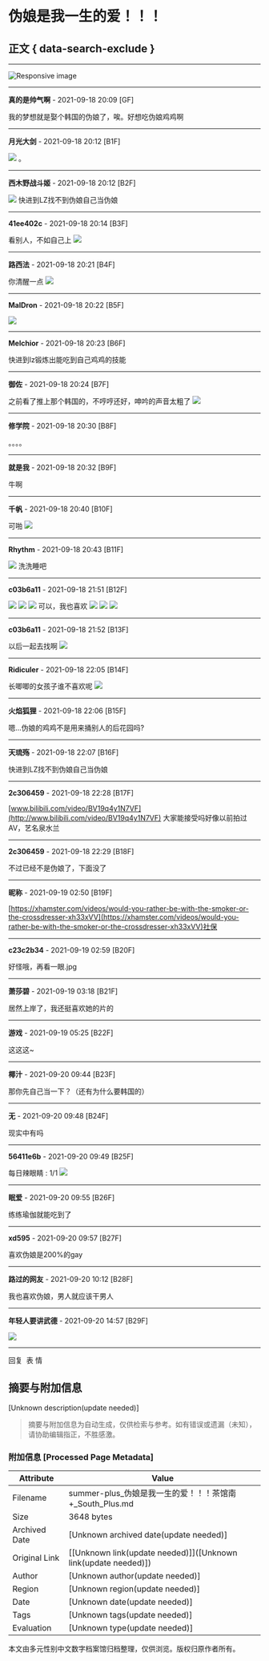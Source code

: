 # 伪娘是我一生的爱！！！

## 正文 { data-search-exclude }


---

![Responsive image](/images/mobileads021.jpg)

---

**真的是帅气啊** - 2021-09-18 20:09 \[GF\]

我的梦想就是娶个韩国的伪娘了，唉。好想吃伪娘鸡鸡啊

---

**月光大剑** - 2021-09-18 20:12 \[B1F\]

![](images/post/smile/smallface/face040.jpg) 。

---

**西木野战斗姬** - 2021-09-18 20:12 \[B2F\]

![](images/post/smile/smallface/face101.jpg) 快进到LZ找不到伪娘自己当伪娘

---

**41ee402c** - 2021-09-18 20:14 \[B3F\]

看别人，不如自己上 ![](images/post/smile/smallface/face111.jpg)

---

**路西法** - 2021-09-18 20:21 \[B4F\]

你清醒一点 ![](images/post/smile/smallface/face040.jpg)

---

**MalDron** - 2021-09-18 20:22 \[B5F\]

![](images/post/smile/smallface/face040.jpg)

---

**Melchior** - 2021-09-18 20:23 \[B6F\]

快进到lz锻炼出能吃到自己鸡鸡的技能

---

**御佐** - 2021-09-18 20:24 \[B7F\]

之前看了推上那个韩国的，不哼哼还好，呻吟的声音太粗了 ![](images/post/smile/smallface/face040.jpg)

---

**修学院** - 2021-09-18 20:30 \[B8F\]

。。。。

---

**就是我** - 2021-09-18 20:32 \[B9F\]

牛啊

---

**千帆** - 2021-09-18 20:40 \[B10F\]

可啪 ![](images/post/smile/smallface/face040.jpg)

---

**Rhythm** - 2021-09-18 20:43 \[B11F\]

![](images/post/smile/smallface/face108.jpg) 洗洗睡吧

---

**c03b6a11** - 2021-09-18 21:51 \[B12F\]

![](images/post/smile/smallface/face040.jpg) ![](images/post/smile/smallface/face040.jpg) ![](images/post/smile/smallface/face040.jpg) 可以，我也喜欢 ![](images/post/smile/smallface/face076.jpg) ![](images/post/smile/smallface/face076.jpg) ![](images/post/smile/smallface/face076.jpg)

---

**c03b6a11** - 2021-09-18 21:52 \[B13F\]

以后一起去找啊 ![](images/post/smile/smallface/face027.jpg)

---

**Ridiculer** - 2021-09-18 22:05 \[B14F\]

长唧唧的女孩子谁不喜欢呢 ![](images/post/smile/smallface/face113.jpg)

---

**火焰狐狸** - 2021-09-18 22:06 \[B15F\]

嗯...伪娘的鸡鸡不是用来捅别人的后花园吗?

---

**天琉殇** - 2021-09-18 22:07 \[B16F\]

快进到LZ找不到伪娘自己当伪娘

---

**2c306459** - 2021-09-18 22:28 \[B17F\]

[www.bilibili.com/video/BV19q4y1N7VF](http://www.bilibili.com/video/BV19q4y1N7VF) 大家能接受吗好像以前拍过AV，艺名泉水兰

---

**2c306459** - 2021-09-18 22:29 \[B18F\]

不过已经不是伪娘了，下面没了

---

**昵称** - 2021-09-19 02:50 \[B19F\]

[https://xhamster.com/videos/would-you-rather-be-with-the-smoker-or-the-crossdresser-xh33xVV](https://xhamster.com/videos/would-you-rather-be-with-the-smoker-or-the-crossdresser-xh33xVV)社保

---

**c23c2b34** - 2021-09-19 02:59 \[B20F\]

好怪哦，再看一眼.jpg

---

**萧莎碧** - 2021-09-19 03:18 \[B21F\]

居然上岸了，我还挺喜欢她的片的

---

**游戏** - 2021-09-19 05:25 \[B22F\]

这这这~

---

**椰汁** - 2021-09-20 09:44 \[B23F\]

那你先自己当一下？（还有为什么要韩国的）

---

**无** - 2021-09-20 09:48 \[B24F\]

现实中有吗

---

**56411e6b** - 2021-09-20 09:49 \[B25F\]

每日辣眼睛 : 1/1 ![](images/post/smile/smallface/face040.jpg)

---

**眠爱** - 2021-09-20 09:55 \[B26F\]

练练瑜伽就能吃到了

---

**xd595** - 2021-09-20 09:57 \[B27F\]

喜欢伪娘是200%的gay

---

**路过的网友** - 2021-09-20 10:12 \[B28F\]

我也喜欢伪娘，男人就应该干男人

---

**年轻人要讲武德** - 2021-09-20 14:57 \[B29F\]

![](images/post/smile/smallface/face040.jpg)

---

回复  表 情 
<!-- tcd_original_link https://summer-plus.net/simple/index.php?t1266075.html -->


## 摘要与附加信息

<!-- tcd_abstract -->
[Unknown description(update needed)]
<!-- tcd_abstract_end -->

> 摘要与附加信息为自动生成，仅供检索与参考。如有错误或遗漏（未知），请协助编辑指正，不胜感激。

### 附加信息 [Processed Page Metadata]

| Attribute       | Value                                  |
|-----------------|----------------------------------------|
| Filename        | summer-plus_伪娘是我一生的爱！！！茶馆南+_South_Plus.md                             |
| Size            | 3648 bytes                           |
| Archived Date   | [Unknown archived date(update needed)]                             |
| Original Link   | [[Unknown link(update needed)]]([Unknown link(update needed)])                       |
| Author          | [Unknown author(update needed)]                               |
| Region          | [Unknown region(update needed)]                               |
| Date            | [Unknown date(update needed)]                                 |
| Tags            | [Unknown tags(update needed)]                                 |
| Evaluation            | [Unknown type(update needed)]                                 |
<!-- tcd_table_end -->

本文由多元性别中文数字档案馆归档整理，仅供浏览。版权归原作者所有。
